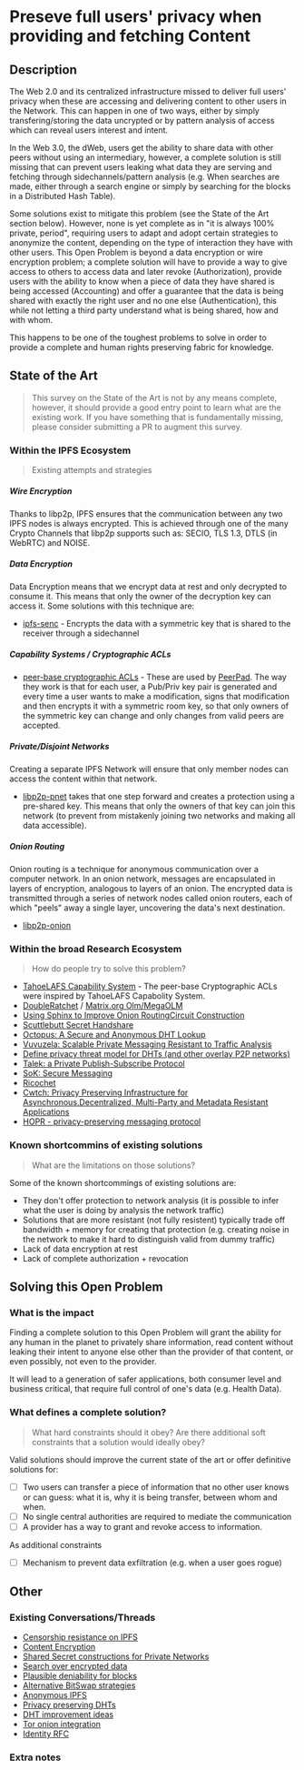 # Preseve full users' privacy when providing and fetching Content

## Description

The Web 2.0 and its centralized infrastructure missed to deliver full users' privacy when these are accessing and delivering content to other users in the Network. This can happen in one of two ways, either by simply transfering/storing the data uncrypted or by pattern analysis of access which can reveal users interest and intent.

In the Web 3.0, the dWeb, users get the ability to share data with other peers without using an intermediary, however, a complete solution is still missing that can prevent users leaking what data they are serving and fetching through sidechannels/pattern analysis (e.g. When searches are made, either through a search engine or simply by searching for the blocks in a Distributed Hash Table).

Some solutions exist to mitigate this problem (see the State of the Art section below). However, none is yet complete as in "it is always 100% private, period", requiring users to adapt and adopt certain strategies to anonymize the content, depending on the type of interaction they have with other users. This Open Problem is beyond a data encryption or wire encryption problem; a complete solution will have to provide a way to give access to others to access data and later revoke (Authorization), provide users with the ability to know when a piece of data they have shared is being accessed (Accounting) and offer a guarantee that the data is being shared with exactly the right user and no one else (Authentication), this while not letting a third party understand what is being shared, how and with whom.

This happens to be one of the toughest problems to solve in order to provide a complete and human rights preserving fabric for knowledge.

## State of the Art

> This survey on the State of the Art is not by any means complete, however, it should provide a good entry point to learn what are the existing work. If you have something that is fundamentally missing, please consider submitting a PR to augment this survey. 

### Within the IPFS Ecosystem
> Existing attempts and strategies

##### Wire Encryption

Thanks to libp2p, IPFS ensures that the communication between any two IPFS nodes is always encrypted. This is achieved through one of the many Crypto Channels that libp2p supports such as: SECIO, TLS 1.3, DTLS (in WebRTC) and NOISE.

##### Data Encryption

Data Encryption means that we encrypt data at rest and only decrypted to consume it. This means that only the owner of the decryption key can access it. Some solutions with this technique are:

- [ipfs-senc](https://github.com/jbenet/ipfs-senc) - Encrypts the data with a symmetric key that is shared to the receiver through a sidechannel

##### Capability Systems / Cryptographic ACLs

- [peer-base cryptographic ACLs](https://github.com/peer-base/peer-base) - These are used by [PeerPad](https://peerpad.net). The way they work is that for each user, a Pub/Priv key pair is generated and every time a user wants to make a modification, signs that modification and then encrypts it with a symmetric room key, so that only owners of the symmetric key can change and only changes from valid peers are accepted.

##### Private/Disjoint Networks

Creating a separate IPFS Network will ensure that only member nodes can access the content within that network. 

- [libp2p-pnet](https://github.com/libp2p/specs/blob/master/pnet/Private-Networks-PSK-V1.md) takes that one step forward and creates a protection using a pre-shared key. This means that only the owners of that key can join this network (to prevent from mistakenly joining two networks and making all data accessible).

##### Onion Routing 

Onion routing is a technique for anonymous communication over a computer network. In an onion network, messages are encapsulated in layers of encryption, analogous to layers of an onion. The encrypted data is transmitted through a series of network nodes called onion routers, each of which "peels" away a single layer, uncovering the data's next destination.

- [libp2p-onion](https://github.com/OpenBazaar/go-onion-transport)

### Within the broad Research Ecosystem
> How do people try to solve this problem?

- [TahoeLAFS Capability System](https://en.wikipedia.org/wiki/Tahoe-LAFS) - The peer-base Cryptographic ACLs were inspired by TahoeLAFS Capabolity System. 
- [DoubleRatchet](https://signal.org/docs/specifications/doubleratchet/) / [Matrix.org Olm/MegaOLM](https://gitlab.matrix.org/matrix-org/olm/blob/master/docs/olm.md#olm-a-cryptographic-ratchet)
- [Using Sphinx to Improve Onion RoutingCircuit Construction](https://www.cypherpunks.ca/~iang/pubs/SphinxOR.pdf)
- [Scuttlebutt Secret Handshare](https://dominictarr.github.io/secret-handshake-paper/shs.pdf)
- [Octopus: A Secure and Anonymous DHT Lookup](https://ieeexplore.ieee.org/document/6258005)
- [Vuvuzela: Scalable Private Messaging Resistant to Traffic Analysis](https://davidlazar.org/papers/vuvuzela.pdf)
- [Define privacy threat model for DHTs (and other overlay P2P networks)](https://github.com/gpestana/notes/issues/3)
- [Talek: a Private Publish-Subscribe Protocol](https://raymondcheng.net/download/papers/talek-tr.pdf)
- [SoK: Secure Messaging](https://ieeexplore.ieee.org/document/7163029)
- [Ricochet](https://github.com/ricochet-im/ricochet/blob/master/doc/protocol.md)
- [Cwtch: Privacy Preserving Infrastructure for Asynchronous,Decentralized, Multi-Party and Metadata Resistant Applications](https://cwtch.im/cwtch.pdf)
- [HOPR - privacy-preserving messaging protocol ](https://github.com/validitylabs/hopr)

### Known shortcommins of existing solutions
> What are the limitations on those solutions?

Some of the known shortcommings of existing solutions are:

- They don't offer protection to network analysis (it is possible to infer what the user is doing by analysis the network traffic)
- Solutions that are more resistant (not fully resistent) typically trade off bandwidth + memory for creating that protection (e.g. creating noise in the network to make it hard to distinguish valid from dummy traffic) 
- Lack of data encryption at rest
- Lack of complete authorization + revocation

## Solving this Open Problem

### What is the impact

Finding a complete solution to this Open Problem will grant the ability for any human in the planet to privately share information, read content without leaking their intent to anyone else other than the provider of that content, or even possibly, not even to the provider.

It will lead to a generation of safer applications, both consumer level and business critical, that require full control of one's data (e.g. Health Data).

### What defines a complete solution?
> What hard constraints should it obey? Are there additional soft constraints that a solution would ideally obey?

Valid solutions should improve the current state of the art or offer definitive solutions for:

- [ ] Two users can transfer a piece of information that no other user knows or can guess: what it is, why it is being transfer, between whom and when.
- [ ] No single central authorities are required to mediate the communication
- [ ] A provider has a way to grant and revoke access to information.

As additional constraints

- [ ] Mechanism to prevent data exfiltration (e.g. when a user goes rogue)

## Other

### Existing Conversations/Threads

- [Censorship resistance on IPFS](https://github.com/ipfs/notes/issues/281)
- [Content Encryption](https://github.com/ipfs/notes/issues/270)
- [Shared Secret constructions for Private Networks](https://github.com/ipfs/notes/issues/177)
- [Search over encrypted data](https://github.com/ipfs/notes/issues/128)
- [Plausible deniability for blocks](https://github.com/ipfs/notes/issues/21)
- [Alternative BitSwap strategies](https://github.com/ipfs/notes/issues/20)
- [Anonymous IPFS](https://github.com/ipfs/go-ipfs/issues/6430)
- [Privacy preserving DHTs](https://github.com/gpestana/notes/issues/8)
- [DHT improvement ideas](https://github.com/libp2p/research-dht/issues/6)
- [Tor onion integration](https://github.com/ipfs/notes/issues/37)
- [Identity RFC](https://github.com/ipfs-shipyard/peer-star/pull/15)

### Extra notes
